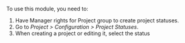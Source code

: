 To use this module, you need to:

1.  Have Manager rights for Project group to create project statuses.
2.  Go to *Project \> Configuration \> Project Statuses*.
3.  When creating a project or editing it, select the status
